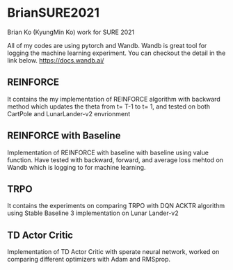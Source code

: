 # BrianSURE2021
Brian Ko (KyungMin Ko) work for SURE 2021

All of my codes are using pytorch and Wandb. Wandb is great tool for logging the machine learning experiment. You can checkout the detail in the link below. https://docs.wandb.ai/

## REINFORCE
It contains the my implementation of REINFORCE algorithm with backward method which updates the theta from t= T-1 to t= 1, and tested on both CartPole and LunarLander-v2 envrionment

## REINFORCE with Baseline
Implementation of REINFORCE with baseline with baseline using value function. Have tested with backward, forward, and average loss mehtod on Wandb which is logging to for machine learning.

## TRPO
It contains the experiments on comparing TRPO with DQN ACKTR algorithm using Stable Baseline 3 implementation on Lunar Lander-v2

## TD Actor Critic
Implementation of TD Actor Critic with sperate neural network, worked on comparing different optimizers with Adam and RMSprop.


